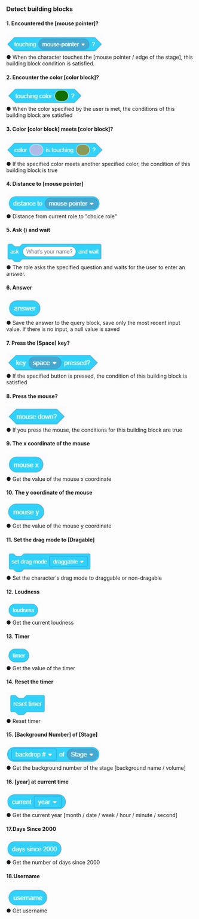 ### Detect building blocks	
#### 1.	Encountered the [mouse pointer]?
![](../../assets/images/course-en/course3/course3-6/001.jpeg)  
●    When the character touches the [mouse pointer / edge of the stage], this building block condition is satisfied.

#### 2.	Encounter the color [color block]?
![](../../assets/images/course-en/course3/course3-6/002.jpeg)  
●    When the color specified by the user is met, the conditions of this building block are satisfied

#### 3.	Color [color block] meets [color block]?
![](../../assets/images/course-en/course3/course3-6/003.jpeg)  
●    If the specified color meets another specified color, the condition of this building block is true

#### 4.	Distance to [mouse pointer]
![](../../assets/images/course-en/course3/course3-6/004.jpeg)  
●    Distance from current role to "choice role"

#### 5.	Ask () and wait
![](../../assets/images/course-en/course3/course3-6/005.jpeg)  
●    The role asks the specified question and waits for the user to enter an answer.

#### 6.	Answer
![](../../assets/images/course-en/course3/course3-6/006.jpeg)  
●    Save the answer to the query block, save only the most recent input value. If there is no input, a null value is saved

#### 7.	Press the [Space] key?
![](../../assets/images/course-en/course3/course3-6/007.jpeg)  
●    If the specified button is pressed, the condition of this building block is satisfied

#### 8.	Press the mouse?
![](../../assets/images/course-en/course3/course3-6/008.jpeg)  
●    If you press the mouse, the conditions for this building block are true

#### 9.	The x coordinate of the mouse
![](../../assets/images/course-en/course3/course3-6/009.jpeg)  
●    Get the value of the mouse x coordinate

#### 10. The y coordinate of the mouse
![](../../assets/images/course-en/course3/course3-6/010.jpeg)  
●    Get the value of the mouse y coordinate

#### 11. Set the drag mode to [Dragable]
![](../../assets/images/course-en/course3/course3-6/011.jpeg)  
●    Set the character's drag mode to draggable or non-dragable

#### 12. Loudness
![](../../assets/images/course-en/course3/course3-6/012.jpeg)  
●    Get the current loudness

#### 13. Timer
![](../../assets/images/course-en/course3/course3-6/013.jpeg)  
●    Get the value of the timer

#### 14. Reset the timer
![](../../assets/images/course-en/course3/course3-6/014.jpeg)  
●    Reset timer

#### 15. [Background Number] of [Stage]
![](../../assets/images/course-en/course3/course3-6/015.jpeg)  
●    Get the background number of the stage [background name / volume]

#### 16. [year] at current time
![](../../assets/images/course-en/course3/course3-6/016.jpeg)  
●    Get the current year [month / date / week / hour / minute / second]

#### 17.Days Since 2000
![](../../assets/images/course-en/course3/course3-6/017.jpeg)  
●    Get the number of days since 2000

#### 18.Username
![](../../assets/images/course-en/course3/course3-6/018.jpeg)  
●    Get username
